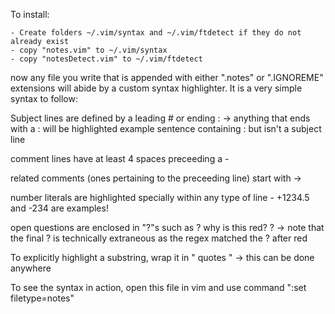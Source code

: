 To install:

    - Create folders ~/.vim/syntax and ~/.vim/ftdetect if they do not already exist
    - copy "notes.vim" to ~/.vim/syntax
    - copy "notesDetect.vim" to ~/.vim/ftdetect

now any file you write that is appended with either ".notes" or ".IGNOREME" extensions will abide by a custom syntax highlighter. It is a very simple syntax to follow:

Subject lines are defined by a leading # or ending :
    -> anything that ends with a : will be highlighted
    example sentence containing : but isn't a subject line

comment lines have at least 4 spaces preceeding a -

related comments (ones pertaining to the preceeding line) start with ->

number literals are highlighted specially within any type of line 
    - +1234.5 and -234 are examples!

open questions are enclosed in "?"s such as ? why is this red? ? 
    -> note that the final ? is technically extraneous as the regex matched the ? after red

To explicitly highlight a substring, wrap it in " quotes "
    -> this can be done anywhere

To see the syntax in action, open this file in vim and use command ":set filetype=notes"
